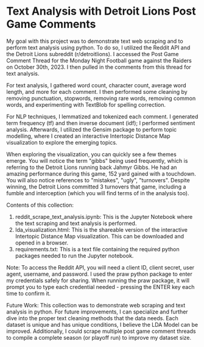 # Text Analysis with Detroit Lions Post Game Comments
My goal with this project was to demonstrate text web scraping and to perform text analysis using python. To do so, I utilized the Reddit API and the Detroit Lions subreddit (r/detroitlions). I accessed the Post Game Comment Thread for the Monday Night Football game against the Raiders on October 30th, 2023. I then pulled in the comments from this thread for text analysis.

For text analysis, I gathered word count, character count, average word length, and more for each comment. I then performed some cleaning by removing punctuation, stopwords, removing rare words, removing common words, and experimenting with TextBlob for spelling correction.

For NLP techniques, I lemmatized and tokenized each comment. I generated term frequency (tf) and then inverse document (idf); I performed sentiment analysis. Afterwards, I utilized the Gensim package to perform topic modelling, where I created an interactive Intertopic Distance Map visualization to explore the emerging topics.

When exploring the visualization, you can quickly see a few themes emerge. You will notice the term "gibbs" being used frequently, which is referring to the Detroit Lions running back Jahmyr Gibbs. He had an amazing performance during this game, 152 yard gained with a touchdown. You will also notice references to "mistakes", "ugly", "turnovers". Despite winning, the Detroit Lions committed 3 turnovers that game, including a fumble and interception (which you will find terms of in the analysis too).

Contents of this collection:

1. reddit_scrape_text_analysis.ipynb: This is the Jupyter Notebook where the text scraping and text analysis is performed.
2. lda_visualization.html: This is the shareable version of the interactive Intertopic Distance Map visualization. This can be downloaded and opened in a browser.
3. requirements.txt: This is a text file containing the required python packages needed to run the Jupyter notebook.

Note: To access the Reddit API, you will need a client ID, client secret, user agent, username, and password. I used the praw python package to enter my credentials safely for sharing. When running the praw package, it will prompt you to type each credential needed - pressing the ENTER key each time to confirm it.

Future Work: This collection was to demonstrate web scraping and text analysis in python. For future improvements, I can specialize and further dive into the proper text cleaning methods that the data needs. Each dataset is unique and has unique conditions, I believe the LDA Model can be improved. Additionally, I could scrape multiple post game comment threads to compile a complete season (or playoff run) to improve my dataset size.
